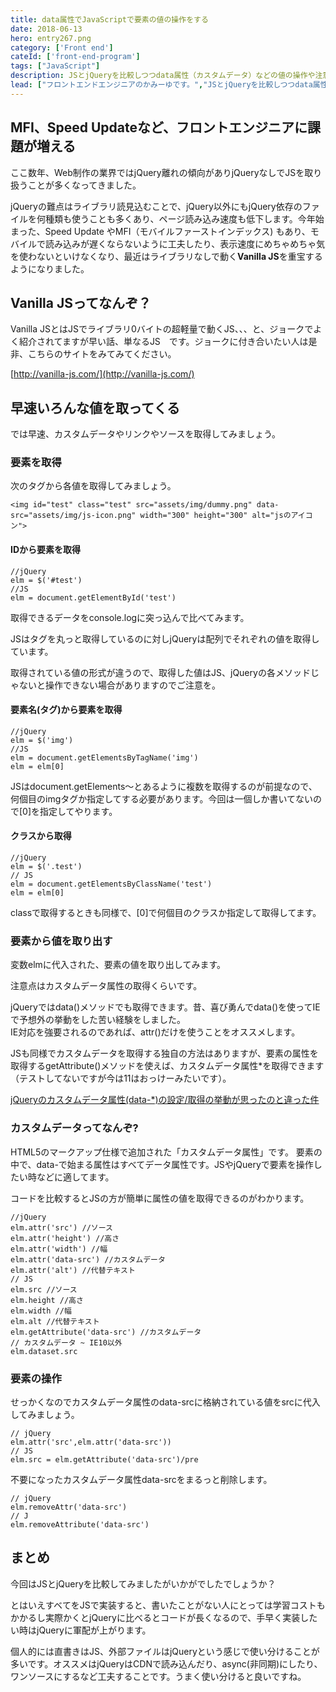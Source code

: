 ```yaml
---
title: data属性でJavaScriptで要素の値の操作をする
date: 2018-06-13
hero: entry267.png
category: ['Front end']
cateId: ['front-end-program']
tags: ["JavaScript"]
description: JSとjQueryを比較しつつdata属性（カスタムデータ）などの値の操作や注意点をご紹介。 この記事は、古いIEがサポート外になったので「カスタムデータ属性を使う時はIEに気をつけろ」を大幅にリライトしました。
lead: ["フロントエンドエンジニアのかみーゆです。","JSとjQueryを比較しつつdata属性（カスタムデータ）などの値の操作や注意点をご紹介。 この記事は、古いIEがサポート外になったので「カスタムデータ属性を使う時はIEに気をつけろ」を大幅にリライトしました。"]
---
```


## MFI、Speed Updateなど、フロントエンジニアに課題が増える
ここ数年、Web制作の業界ではjQuery離れの傾向がありjQueryなしでJSを取り扱うことが多くなってきました。

jQueryの難点はライブラリ読見込むことで、jQuery以外にもjQuery依存のファイルを何種類も使うことも多くあり、ページ読み込み速度も低下します。今年始まった、Speed Update やMFI（モバイルファーストインデックス) もあり、モバイルで読み込みが遅くならないように工夫したり、表示速度にめちゃめちゃ気を使わないといけなくなり、最近はライブラリなしで動く**Vanilla JS**を重宝するようになりました。

## Vanilla JSってなんぞ？
Vanilla JSとはJSでライブラリ0バイトの超軽量で動くJS、、、と、ジョークでよく紹介されてますが早い話、単なるJS　です。ジョークに付き合いたい人は是非、こちらのサイトをみてみてください。

[http://vanilla-js.com/](http://vanilla-js.com/)

## 早速いろんな値を取ってくる
では早速、カスタムデータやリンクやソースを取得してみましょう。

### 要素を取得
次のタグから各値を取得してみましょう。
```
<img id="test" class="test" src="assets/img/dummy.png" data-src="assets/img/js-icon.png" width="300" height="300" alt="jsのアイコン">
```
#### IDから要素を取得
```
//jQuery
elm = $('#test')
//JS
elm = document.getElementById('test')
```
取得できるデータをconsole.logに突っ込んで比べてみます。

JSはタグを丸っと取得しているのに対しjQueryは配列でそれぞれの値を取得しています。

取得されている値の形式が違うので、取得した値はJS、jQueryの各メソッドじゃないと操作できない場合がありますのでご注意を。

#### 要素名(タグ)から要素を取得
```
//jQuery
elm = $('img')
//JS
elm = document.getElementsByTagName('img')
elm = elm[0]

```
JSはdocument.getElements〜とあるように複数を取得するのが前提なので、何個目のimgタグか指定してする必要があります。今回は一個しか書いてないので[0]を指定してやります。

#### クラスから取得
```
//jQuery
elm = $('.test')
// JS
elm = document.getElementsByClassName('test')
elm = elm[0]
```
classで取得するときも同様で、[0]で何個目のクラスか指定して取得してます。

### 要素から値を取り出す
変数elmに代入された、要素の値を取り出してみます。

注意点はカスタムデータ属性の取得くらいです。

jQueryではdata()メソッドでも取得できます。昔、喜び勇んでdata()を使ってIEで予想外の挙動をした苦い経験をしました。<br>
IE対応を強要されるのであれば、attr()だけを使うことをオススメします。

JSも同様でカスタムデータを取得する独自の方法はありますが、要素の属性を取得するgetAttribute()メソッドを使えば、カスタムデータ属性*を取得できます（テストしてないですが今は11はおっけーみたいです）。

[jQueryのカスタムデータ属性(data-*)の設定/取得の挙動が思ったのと違った件](jQueryのカスタムデータ属性(data-*)の設定/取得の挙動が思ったのと違った件)

### カスタムデータってなんぞ?
HTML5のマークアップ仕様で追加された「カスタムデータ属性」です。
要素の中で、data-で始まる属性はすべてデータ属性です。JSやjQueryで要素を操作したい時などに適してます。

コードを比較するとJSの方が簡単に属性の値を取得できるのがわかります。

```
//jQuery
elm.attr('src') //ソース
elm.attr('height') //高さ
elm.attr('width') //幅
elm.attr('data-src') //カスタムデータ
elm.attr('alt') //代替テキスト
// JS
elm.src //ソース
elm.height //高さ
elm.width //幅
elm.alt //代替テキスト
elm.getAttribute('data-src') //カスタムデータ
// カスタムデータ ~ IE10以外
elm.dataset.src
```

### 要素の操作
せっかくなのでカスタムデータ属性のdata-srcに格納されている値をsrcに代入してみましょう。
```
// jQuery
elm.attr('src',elm.attr('data-src'))
// JS
elm.src = elm.getAttribute('data-src')/pre
```

不要になったカスタムデータ属性data-srcをまるっと削除します。

```
// jQuery
elm.removeAttr('data-src')
// J
elm.removeAttribute('data-src')
```

## まとめ
今回はJSとjQueryを比較してみましたがいかがでしたでしょうか？

とはいえすベてをJSで実装すると、書いたことがない人にとっては学習コストもかかるし実際かくとjQueryに比べるとコードが長くなるので、手早く実装したい時はjQueryに軍配が上がります。

個人的には直書きはJS、外部ファイルはjQueryという感じで使い分けることが多いです。オススメはjQueryはCDNで読み込んだり、async(非同期)にしたり、ワンソースにするなど工夫することです。うまく使い分けると良いですね。
